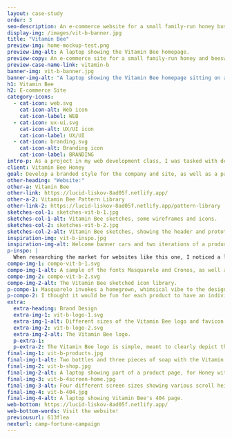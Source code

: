 ```yaml
---
layout: case-study
order: 3
seo-description: An e-commerce website for a small family-run honey business. I designed all branding for the client, in addition to designing and coding the site.
display-img: /images/vit-b-banner.jpg
title: "Vitamin Bee"
preview-img: home-mockup-test.png
preview-img-alt: A laptop showing the Vitamin Bee homepage.
preview-copy: An e-commerce site for a small family-run honey and beeswax product business.
preview-case-name-link: vitamin-b
banner-img: vit-b-banner.jpg
banner-img-alt: "A laptop showing the Vitamin Bee homepage sitting on a coffee table, with a teacup, candle and white couch in the background."
h1: Vitamin Bee
h2: E-commerce Site
category-icons:
  - cat-icon: web.svg
    cat-icon-alt: Web icon
    cat-icon-label: WEB
  - cat-icon: ux-ui.svg
    cat-icon-alt: UX/UI icon
    cat-icon-label: UX/UI
  - cat-icon: branding.svg
    cat-icon-alt: Branding icon
    cat-icon-label: BRANDING
intro-p: As a project in my web development class, I was tasked with designing and building an ecommerce site selling whatever I wished to. I invented a honey business because I was interested in the style of branding I could create to accompany it.
client: Vitamin Bee Honey
goal: Develop a branded style for the company and site, as well as a pattern library for the client to pull assets from. The designs should retain a whimsical vibe but be easy to navigate for users of various ages.
other-heading: "Website:"
other-a: Vitamin Bee
other-link: https://lucid-liskov-8ad05f.netlify.app/
other-a-2: Vitamin Bee Pattern Library
other-link-2: https://lucid-liskov-8ad05f.netlify.app/pattern-library
sketches-col-1: sketches-vit-b-1.jpg
sketches-col-1-alt: Vitamin Bee sketches, some wireframes and icons.
sketches-col-2: sketches-vit-b-2.jpg
sketches-col-2-alt: Vitamin Bee sketches, showing the header and prototype wireframe.
inspiration-img: vit-b-inspo.jpg
inspiration-img-alt: Welcome banner cars and two iterations of a product card, base and hover states.
p-inspo: |
  When researching the market for websites like this one, I noticed a lot of soft colour palettes and quirky, light-hearted artwork. I decided to emulate these styles by using a mixture of quality photographs and illustrations, which will allow the whimsical elements to feature but also to keep focus on the main attraction, the bees themselves. Also, SO MANY bee puns.
compo-img-1: compo-vit-b-1.svg
compo-img-1-alt: A sample of the fonts Masquarelo and Cronos, as well as the hexcode swatches, 7524 C, 424 C, and Black 6 C.
compo-img-2: compo-vit-b-2.svg
compo-img-2-alt: The Vitamin Bee sketched icon library.
p-compo-1: Masquarelo invokes a homegrown, whimsical vibe to the design, while Cronos provides a solid sans-serif for buttons and basic product descriptions, so the design is clean and functional. The natural, earthy browns imply the colour of honey while complimenting the theme of healthy, holistic products.
p-compo-2: I thought it would be fun for each product to have an individual icon. As it is a family run business, I knew this goal would be achievable as the scope of products will likely expand slowly, if at all. A store that is producing hundreds or thousands of different products would not be suitable for such a component. It was fun to be able to include it!
extra:
  extra-heading: Brand Design
  extra-img-1: vit-b-logo-1.svg
  extra-img-1-alt: Different sizes of the Vitamin Bee logo and favicon.
  extra-img-2: vit-b-logo-2.svg
  extra-img-2-alt: The Vitamin Bee logo.
  p-extra-1:
  p-extra-2: The Vitamin Bee logo is simple, meant to clearly depict the product being sold. This hand-drawn bee was originally just a placeholder, but I found that I wasn’t interested in changing it as I built more elements around it. This unconventional method of creating the logo was a surprise, and became the main inspiration for the rest of the site design turning towards this fast draw style.
final-img-1: vit-b-products.jpg
final-img-1-alt: Two bottles and three pieces of soap with the Vitamin Bee branding.
final-img-2: vit-b-shop.jpg
final-img-2-alt: A laptop showing part of a product page, for Honey with Lemon.
final-img-3: vit-b-4screen-home.jpg
final-img-3-alt: Four different screen sizes showing various scroll heights of the Vitamin Bee site.
final-img-4: vit-b-404.jpg
final-img-4-alt: A laptop showing Vitamin Bee's 404 page.
web-bottom: https://lucid-liskov-8ad05f.netlify.app/
web-bottom-words: Visit the website!
previousurl: 613flea
nexturl: camp-fortune-campaign
---
```

